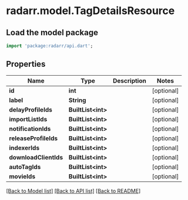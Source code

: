 # radarr.model.TagDetailsResource

## Load the model package
```dart
import 'package:radarr/api.dart';
```

## Properties
Name | Type | Description | Notes
------------ | ------------- | ------------- | -------------
**id** | **int** |  | [optional] 
**label** | **String** |  | [optional] 
**delayProfileIds** | **BuiltList&lt;int&gt;** |  | [optional] 
**importListIds** | **BuiltList&lt;int&gt;** |  | [optional] 
**notificationIds** | **BuiltList&lt;int&gt;** |  | [optional] 
**releaseProfileIds** | **BuiltList&lt;int&gt;** |  | [optional] 
**indexerIds** | **BuiltList&lt;int&gt;** |  | [optional] 
**downloadClientIds** | **BuiltList&lt;int&gt;** |  | [optional] 
**autoTagIds** | **BuiltList&lt;int&gt;** |  | [optional] 
**movieIds** | **BuiltList&lt;int&gt;** |  | [optional] 

[[Back to Model list]](../README.md#documentation-for-models) [[Back to API list]](../README.md#documentation-for-api-endpoints) [[Back to README]](../README.md)


